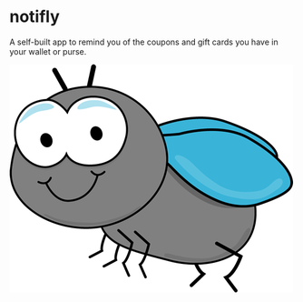 # notifly
A self-built app to remind you of the coupons and gift cards you have in your wallet or purse.

<img src="/images/notifly.jpg" class="w-50">
